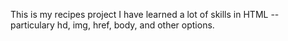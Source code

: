 This is my recipes project
I have learned a lot of skills in HTML -- particulary hd, img, href, body, and other options.